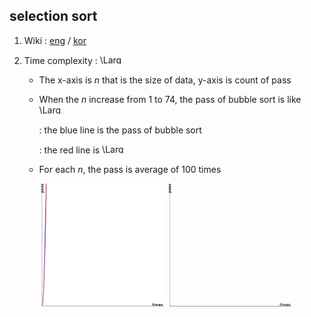 ## selection sort 

1. Wiki : [eng](https://en.wikipedia.org/wiki/Selection_sort) / [kor](https://ko.wikipedia.org/wiki/%EC%84%A0%ED%83%9D_%EC%A0%95%EB%A0%AC)

2. Time complexity : <img src="https://latex.codecogs.com/svg.latex?\Large&space;O(n^2)" title="\Large O(n^2)" width=40 height=15 />

    - The x-axis is *n* that is the size of data, y-axis is count of pass

    - When the *n* increase from 1 to 74, the pass of bubble sort is like <img src="https://latex.codecogs.com/svg.latex?\Large&space;0.37n^2" title="\Large 0.37n^2" width=40 height=15 />
    
      : the blue line is the pass of bubble sort
      
      : the red line is <img src="https://latex.codecogs.com/svg.latex?\Large&space;0.37n^2" title="\Large 0.37n^2" width=40 height=15 />
    
    - For each *n*, the pass is average of 100 times

<p align="center">
  <img src="https://github.com/SangA-Lee/ALGORITHM/blob/main/Sort/selection/selection.jpg" title="bubble.jpg" width=200 height=200/>
  <img src="https://github.com/SangA-Lee/ALGORITHM/blob/main/Sort/selection/selection.gif" title="bubble.gif" width=200 height=200/>
</p>
